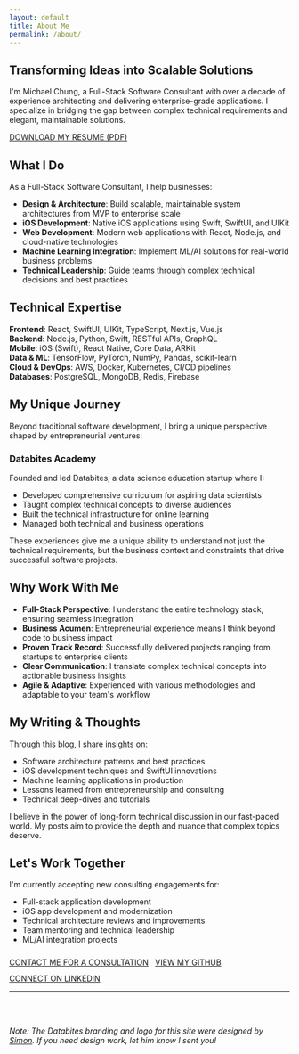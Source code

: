 ```yaml
---
layout: default
title: About Me
permalink: /about/
---
```


## Transforming Ideas into Scalable Solutions

I'm Michael Chung, a Full-Stack Software Consultant with over a decade of experience architecting and delivering enterprise-grade applications. I specialize in bridging the gap between complex technical requirements and elegant, maintainable solutions.

<a href="/assets/MichaelChungResume.pdf" class="btn btn-primary">DOWNLOAD MY RESUME (PDF)</a>

## What I Do

As a Full-Stack Software Consultant, I help businesses:

- **Design & Architecture**: Build scalable, maintainable system architectures from MVP to enterprise scale
- **iOS Development**: Native iOS applications using Swift, SwiftUI, and UIKit
- **Web Development**: Modern web applications with React, Node.js, and cloud-native technologies
- **Machine Learning Integration**: Implement ML/AI solutions for real-world business problems
- **Technical Leadership**: Guide teams through complex technical decisions and best practices

## Technical Expertise

**Frontend**: React, SwiftUI, UIKit, TypeScript, Next.js, Vue.js  
**Backend**: Node.js, Python, Swift, RESTful APIs, GraphQL  
**Mobile**: iOS (Swift), React Native, Core Data, ARKit  
**Data & ML**: TensorFlow, PyTorch, NumPy, Pandas, scikit-learn  
**Cloud & DevOps**: AWS, Docker, Kubernetes, CI/CD pipelines  
**Databases**: PostgreSQL, MongoDB, Redis, Firebase  

## My Unique Journey

Beyond traditional software development, I bring a unique perspective shaped by entrepreneurial ventures:

### Databites Academy
Founded and led Databites, a data science education startup where I:
- Developed comprehensive curriculum for aspiring data scientists
- Taught complex technical concepts to diverse audiences
- Built the technical infrastructure for online learning
- Managed both technical and business operations

These experiences give me a unique ability to understand not just the technical requirements, but the business context and constraints that drive successful software projects.

## Why Work With Me

- **Full-Stack Perspective**: I understand the entire technology stack, ensuring seamless integration
- **Business Acumen**: Entrepreneurial experience means I think beyond code to business impact
- **Proven Track Record**: Successfully delivered projects ranging from startups to enterprise clients
- **Clear Communication**: I translate complex technical concepts into actionable business insights
- **Agile & Adaptive**: Experienced with various methodologies and adaptable to your team's workflow

## My Writing & Thoughts

Through this blog, I share insights on:
- Software architecture patterns and best practices
- iOS development techniques and SwiftUI innovations
- Machine learning applications in production
- Lessons learned from entrepreneurship and consulting
- Technical deep-dives and tutorials

I believe in the power of long-form technical discussion in our fast-paced world. My posts aim to provide the depth and nuance that complex topics deserve.

## Let's Work Together

I'm currently accepting new consulting engagements for:
- Full-stack application development
- iOS app development and modernization
- Technical architecture reviews and improvements
- Team mentoring and technical leadership
- ML/AI integration projects

<div style="display: flex; gap: 12px; flex-wrap: wrap; margin-top: 24px; align-items: center;">
  <a href="mailto:michael.chung@databites.ca" class="btn btn-primary">CONTACT ME FOR A CONSULTATION</a>
  <a href="https://github.com/ArEnSc" class="btn" style="border: 1px solid var(--md-primary); color: var(--md-primary); margin: 0;" target="_blank">VIEW MY GITHUB</a>
  <a href="https://www.linkedin.com/in/michael-c-31662a38/" class="btn" style="border: 1px solid var(--md-primary); color: var(--md-primary); margin: 0;" target="_blank">CONNECT ON LINKEDIN</a>
</div>

---

<div style="padding-top: 48px;">
  <em>Note: The Databites branding and logo for this site were designed by <a href="https://dribbble.com/simc">Simon</a>. If you need design work, let him know I sent you!</em>
</div>